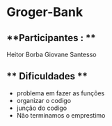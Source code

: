 # Groger-Bank

## **Participantes : **
Heitor Borba
Giovane Santesso

## ** Dificuldades **
- problema em fazer as funções 
- organizar o codigo 
- junção do codigo 
- Não terminamos o emprestimo